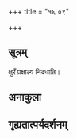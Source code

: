 +++
title = "१६ ०९"

+++
## सूत्रम्
क्षुरँ प्रक्षाल्य निदधाति।
## अनाकुला

## गृह्यतात्पर्यदर्शनम्

